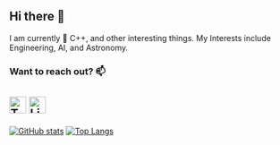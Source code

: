 ## Hi there 👋

<!--
**wiljav/wiljav** is a ✨ _special_ ✨ repository because its `README.md` (this file) appears on your GitHub profile.

Here are some ideas to get you started:

- 🔭 I’m currently working on ...
- 🌱 I’m currently learning ...
- 👯 I’m looking to collaborate on ...
- 🤔 I’m looking for help with ...
- 💬 Ask me about ...
- 📫 How to reach me: ...
- 😄 Pronouns: ...
- ⚡ Fun fact: ...
-->

I am currently 🌱 C++, and other interesting things. My Interests include Engineering, AI, and Astronomy.


### Want to reach out? 📫
<!--[<img src="https://cdn.jsdelivr.net/npm/simple-icons@3.0.1/icons/googlemaps.svg" alt="Website" height="30">](https://dataplanes.org) --> 
[<img src="https://cdn.jsdelivr.net/npm/simple-icons@3.0.1/icons/twitter.svg" alt="Twitter" height="30">](https://twitter.com/will88m) [<img src="https://cdn.jsdelivr.net/npm/simple-icons@3.0.1/icons/linkedin.svg" alt="LinkedIn" height="30">](https://www.linkedin.com/in/williamja/)
-------------------------
[![GitHub stats](https://github-readme-stats.vercel.app/api?username=wiljav&theme=graywhite)](https://github.com/anuraghazra/github-readme-stats) [![Top Langs](https://github-readme-stats.vercel.app/api/top-langs/?username=wiljav&layout=compact)](https://github.com/anuraghazra/github-readme-stats)
